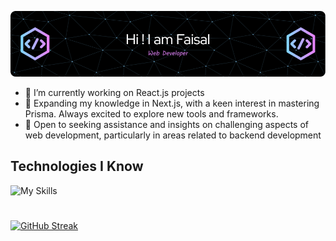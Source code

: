 ![The San Juan Mountains are beautiful!](/assets/github-header-image.png 'fai-sas banner image')

<!--
**fai-sas/fai-sas** is a ✨ _special_ ✨ repository because its `README.md` (this file) appears on your GitHub profile.

- 🔭 I’m currently working on ...
- 🌱 I’m currently learning ...
- 👯 I’m looking to collaborate on ...
- 🤔 I’m looking for help with ...
- 💬 Ask me about ...
- 📫 How to reach me: ...
- 😄 Pronouns: ...
- ⚡ Fun fact: ...
-->

- 🔭 I’m currently working on React.js projects
- 🌱 Expanding my knowledge in Next.js, with a keen interest in mastering Prisma. Always excited to explore new tools and frameworks.
- 🤔 Open to seeking assistance and insights on challenging aspects of web development, particularly in areas related to backend development

## Technologies I Know

![My Skills](https://skillicons.dev/icons?i=html,css,tailwind,js,react,nodejs,express,mongodb,)

#

[![GitHub Streak](https://github-readme-streak-stats.herokuapp.com?user=fai-sas&theme=react&hide_border=true)](https://git.io/streak-stats)
